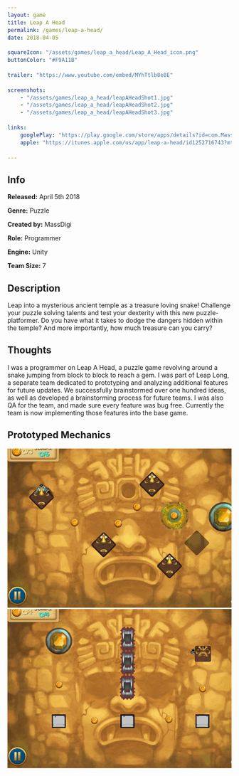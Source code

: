 ```yaml
---
layout: game
title: Leap A Head
permalink: /games/leap-a-head/
date: 2018-04-05

squareIcon: "/assets/games/leap_a_head/Leap_A_Head_icon.png"
buttonColor: "#F9A11B"

trailer: "https://www.youtube.com/embed/MYhTtlb8e8E"

screenshots:
    - "/assets/games/leap_a_head/leapAHeadShot1.jpg"
    - "/assets/games/leap_a_head/leapAHeadShot2.jpg"
    - "/assets/games/leap_a_head/leapAHeadShot3.jpg"

links:
    googlePlay: "https://play.google.com/store/apps/details?id=com.MassDiGI.LeapAHead"
    apple: "https://itunes.apple.com/us/app/leap-a-head/id1252716743?mt=8"

---
```


## Info
  <p><strong>Released:</strong> April 5th 2018 </p>
  <p><strong>Genre:</strong> Puzzle </p>
  <p><strong>Created by:</strong> MassDigi </p>
  <p><strong>Role:</strong> Programmer </p>
  <p><strong>Engine:</strong> Unity </p>
  <p><strong>Team Size:</strong> 7 </p>

## Description
Leap into a mysterious ancient temple as a treasure loving snake! Challenge your puzzle solving talents and test your dexterity with this new puzzle-platformer. Do you have what it takes to dodge the dangers hidden within the temple? And more importantly, how much treasure can you carry?

## Thoughts
I was a programmer on Leap A Head, a puzzle game revolving around a snake jumping from block to block to reach a gem. I was part of Leap Long, a separate team dedicated to prototyping and analyzing additional features for future updates. We successfully brainstormed over one hundred ideas, as well as developed a brainstorming process for future teams. I was also QA for the team, and made sure every feature was bug free. Currently the team is now implementing those features into the base game.

## Prototyped Mechanics
<p></p>
<img class="shot" src="/assets/games/leap_a_head/leapAHeadGIF1.gif">
<img class="shot" src="/assets/games/leap_a_head/leapAHeadGIF2.gif">
<p></p>